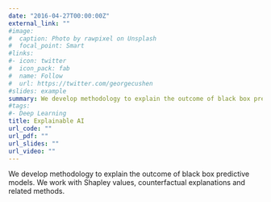 ```yaml
---
date: "2016-04-27T00:00:00Z"
external_link: ""
#image:
#  caption: Photo by rawpixel on Unsplash
#  focal_point: Smart
#links:
#- icon: twitter
#  icon_pack: fab
#  name: Follow
#  url: https://twitter.com/georgecushen
#slides: example
summary: We develop methodology to explain the outcome of black box predictive models.
#tags:
#- Deep Learning
title: Explainable AI
url_code: ""
url_pdf: ""
url_slides: ""
url_video: ""
---
```


We develop methodology to explain the outcome of black box predictive models. We work with Shapley values, counterfactual explanations and related methods.
